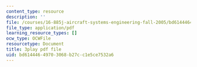 ```yaml
---
content_type: resource
description: ''
file: /courses/16-885j-aircraft-systems-engineering-fall-2005/bd61444649703068b27cc1e5ce7532a6_uP2Acm9uEGk.pdf
file_type: application/pdf
learning_resource_types: []
ocw_type: OCWFile
resourcetype: Document
title: 3play pdf file
uid: bd614446-4970-3068-b27c-c1e5ce7532a6
---
```


